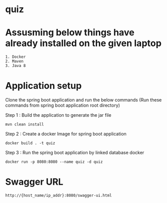 # quiz

# Assusming below things have already installed on the given laptop

	1. Docker
	2. Maven
	3. Java 8
  
# Application setup

Clone the spring boot application and run the below commands (Run these commands from spring boot application root directory)

Step 1 : Build the application to generate the jar file
	
	mvn clean install

Step 2 : Create a docker Image for spring boot application
	
	docker build . -t quiz

Step 3 : Run the spring boot application by linked database docker
	
	docker run -p 8080:8080 --name quiz -d quiz

# Swagger URL

	http://{host_name/ip_addr}:8080/swagger-ui.html
